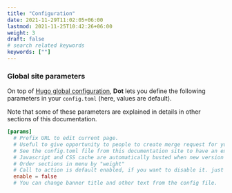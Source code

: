 ```yaml
---
title: "Configuration"
date: 2021-11-29T11:02:05+06:00
lastmod: 2021-11-25T10:42:26+06:00
weight: 3
draft: false
# search related keywords
keywords: [""]
---
```


### Global site parameters

On top of [Hugo global configuration](https://gohugo.io/overview/configuration/), **Dot** lets you define the following parameters in your `config.toml` (here, values are default).

Note that some of these parameters are explained in details in other sections of this documentation.

```toml
[params]
  # Prefix URL to edit current page.
  # Useful to give opportunity to people to create merge request for your doc.
  # See the config.toml file from this documentation site to have an example.
  # Javascript and CSS cache are automatically busted when new version of site is generated.
  # Order sections in menu by "weight"
  # Call to action is default enabled, if you want to disable it. just change the
  enable = false
  # You can change banner title and other text from the config file.
```
